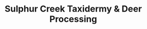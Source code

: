 ---
title: "Sulphur Creek Taxidermy & Deer Processing"
url: /lampasas/sulphur-creek-taxidermy-und-deer-processing/
shop: Metzgerei
---